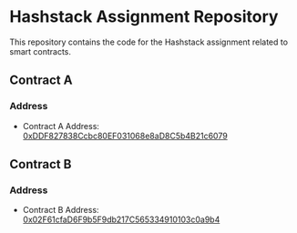 # Hashstack Assignment Repository

This repository contains the code for the Hashstack assignment related to smart contracts.

## Contract A 

### Address
- Contract A Address: [0xDDF827838Ccbc80EF031068e8aD8C5b4B21c6079](https://testnet.bscscan.com/address/0xDDF827838Ccbc80EF031068e8aD8C5b4B21c6079)




## Contract B 

### Address
- Contract B Address: [0x02F61cfaD6F9b5F9db217C565334910103c0a9b4](https://testnet.bscscan.com/address/0x02F61cfaD6F9b5F9db217C565334910103c0a9b4)



